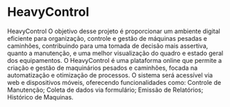 # HeavyControl
HeavyControl O objetivo desse projeto é proporcionar um ambiente digital eficiente para organização, controle e gestão de máquinas pesadas e caminhões, contribuindo para uma tomada de decisão mais assertiva, quanto a manutenção, e uma melhor visualização do quadro e estado geral dos equipamentos.  O HeavyControl é uma plataforma online que permite a criação e gestão de maquinários pesados e caminhões, focada na automatização e otimização de processos. O sistema será acessível via web e dispositivos móveis, oferecendo funcionalidades como: Controle de Manutenção; Coleta de dados via formulário; Emissão de Relatórios; Histórico de Maquinas.
